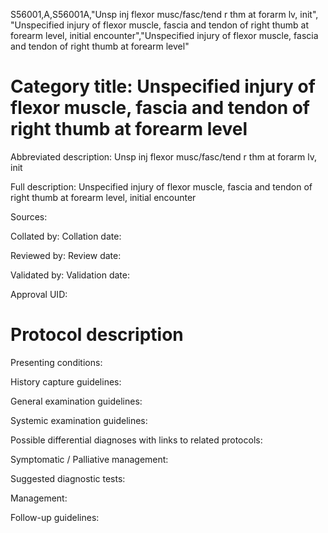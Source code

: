 S56001,A,S56001A,"Unsp inj flexor musc/fasc/tend r thm at forarm lv, init", "Unspecified injury of flexor muscle, fascia and tendon of right thumb at forearm level, initial encounter","Unspecified injury of flexor muscle, fascia and tendon of right thumb at forearm level"
# Category title: Unspecified injury of flexor muscle, fascia and tendon of right thumb at forearm level

Abbreviated description: Unsp inj flexor musc/fasc/tend r thm at forarm lv, init

Full description: Unspecified injury of flexor muscle, fascia and tendon of right thumb at forearm level, initial encounter

Sources:

Collated by:
Collation date:

Reviewed by:
Review date:

Validated by:
Validation date:

Approval UID:

# Protocol description

Presenting conditions:

History capture guidelines:

General examination guidelines:

Systemic examination guidelines:

Possible differential diagnoses with links to related protocols:

Symptomatic / Palliative management:

Suggested diagnostic tests:

Management:

Follow-up guidelines:
